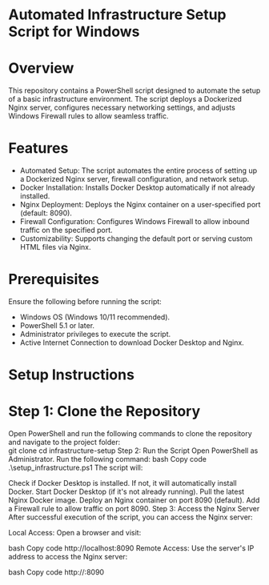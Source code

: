 # Automated Infrastructure Setup Script for Windows
# Overview
This repository contains a PowerShell script designed to automate the setup of a basic infrastructure environment. The script deploys a Dockerized Nginx server, configures necessary networking settings, and adjusts Windows Firewall rules to allow seamless traffic.  
# Features
- Automated Setup: The script automates the entire process of setting up a Dockerized Nginx server, firewall configuration, and network setup.
- Docker Installation: Installs Docker Desktop automatically if not already installed.
- Nginx Deployment: Deploys the Nginx container on a user-specified port (default: 8090).
- Firewall Configuration: Configures Windows Firewall to allow inbound traffic on the specified port.
- Customizability: Supports changing the default port or serving custom HTML files via Nginx.
 # Prerequisites
Ensure the following before running the script:
- Windows OS (Windows 10/11 recommended).
- PowerShell 5.1 or later.
- Administrator privileges to execute the script.
- Active Internet Connection to download Docker Desktop and Nginx.
# Setup Instructions
# Step 1: Clone the Repository
Open PowerShell and run the following commands to clone the repository and navigate to the project folder:  
git clone 
cd infrastructure-setup
Step 2: Run the Script
Open PowerShell as Administrator.
Run the following command:
bash
Copy code
.\setup_infrastructure.ps1
The script will:

Check if Docker Desktop is installed. If not, it will automatically install Docker.
Start Docker Desktop (if it's not already running).
Pull the latest Nginx Docker image.
Deploy an Nginx container on port 8090 (default).
Add a Firewall rule to allow traffic on port 8090.
Step 3: Access the Nginx Server
After successful execution of the script, you can access the Nginx server:

Local Access: Open a browser and visit:

bash
Copy code
http://localhost:8090
Remote Access: Use the server's IP address to access the Nginx server:

bash
Copy code
http://<your-ip-address>:8090


